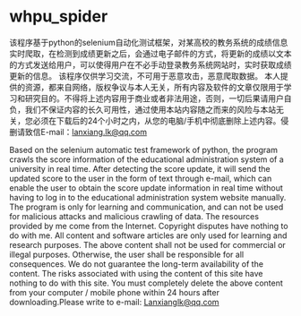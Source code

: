 # whpu_spider
该程序基于python的selenium自动化测试框架，对某高校的教务系统的成绩信息实时爬取，在检测到成绩更新之后，会通过电子邮件的方式，将更新的成绩以文本的方式发送给用户，可以使得用户在不必手动登录教务系统网站时，实时获取成绩更新的信息。  该程序仅供学习交流，不可用于恶意攻击，恶意爬取数据。  本人提供的资源，都来自网络，版权争议与本人无关，所有内容及软件的文章仅限用于学习和研究目的。不得将上述内容用于商业或者非法用途，否则，一切后果请用户自负，我们不保证内容的长久可用性，通过使用本站内容随之而来的风险与本站无关，您必须在下载后的24个小时之内，从您的电脑/手机中彻底删除上述内容。侵删请致信E-mail：lanxiang.lk@qq.com

Based on the selenium automatic test framework of python, the program crawls the score information of the educational administration system of a university in real time. After detecting the score update, it will send the updated score to the user in the form of text through e-mail, which can enable the user to obtain the score update information in real time without having to log in to the educational administration system website manually.  The program is only for learning and communication, and can not be used for malicious attacks and malicious crawling of data.  The resources provided by me come from the Internet. Copyright disputes have nothing to do with me. All content and software articles are only used for learning and research purposes. The above content shall not be used for commercial or illegal purposes. Otherwise, the user shall be responsible for all consequences. We do not guarantee the long-term availability of the content. The risks associated with using the content of this site have nothing to do with this site. You must completely delete the above content from your computer / mobile phone within 24 hours after downloading.Please write to e-mail: Lanxianglk@qq.com  

